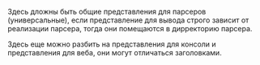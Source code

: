 Здесь дложны быть общие представления для парсеров (универсальные), если представление для вывода
строго зависит от реализации парсера, тогда они помещаются в дирректорию парсера.

Здесь еще можно разбить на представления для консоли и представления для веба, они могут отличаться заголовками.